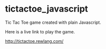 # tictactoe_javascript
Tic Tac Toe game created with plain Javascript.

Here is a live link to play the game.

http://tictactoe.rewlang.com/
